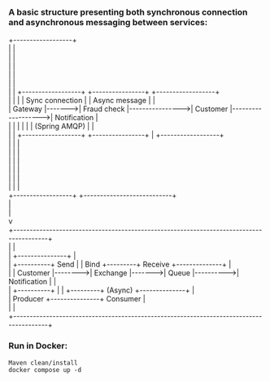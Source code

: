 ### A basic structure presenting both synchronous connection and asynchronous messaging between services:

+------------------+                                                                                                               
|                  |                                                                                                               
|                  |                                                                                                               
|                  |                                                                                                               
|                  |                                                                                                               
|                  |                                                                                                               
|                  |        +------------------+                 +----------------+                    +------------------+        
|                  |        |                  | Sync connection |                |   Async message    |                  |        
|     Gateway      |------->|   Fraud check    |---------------->|    Customer    |------------------->|   Notification   |        
|                  |        |                  |                 |                |   (Spring AMQP)    |                  |        
|                  |        +------------------+                 +----------------+          |         +------------------+        
|                  |                                                                         |                                     
|                  |                                                                         |                                     
|                  |                                                                         |                                     
|                  |                                                                         |                                     
|                  |                                                                         |                                     
|                  |                                                                         |                                     
+------------------+                                             +---------------------------+                                     
                                                                 |                                                                 
                                                                 |                                                                 
                                                                 v                                                                 
                     +----------------------------------------------------------------------------------------+                    
                     |                                                                                        |                    
                     |                       +---------------+                                                |                    
                     |  +----------+  Send   |               | Bind   +---------+ Receive   +--------------+  |                    
                     |  | Customer |-------->|   Exchange    |------->|  Queue  |---------->| Notification |  |                    
                     |  +----------+         |               |        +---------+ (Async)   +--------------+  |                    
                     |    Producer           +---------------+                                  Consumer      |                    
                     |                                                                                        |                    
                     +----------------------------------------------------------------------------------------+        

### Run in Docker:

    Maven clean/install
    docker compose up -d